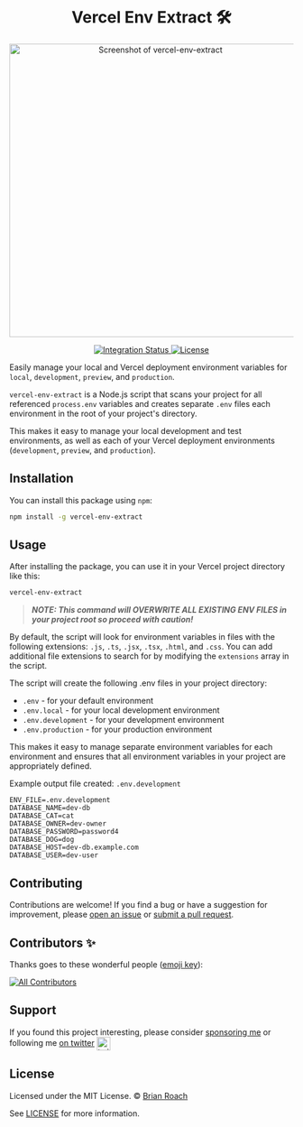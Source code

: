<div align="center">
  <h1>Vercel Env Extract 🛠️</h1>
  <p>
    <a href="https://github.com/itsbrex/vercel-env-extract" title="Screenshot of vercel-env-extract">
      <img alt="Screenshot of vercel-env-extract" src="https://socialify.git.ci/itsbrex/vercel-env-extract/image?description=1&descriptionEditable=Easily%20manage%20your%20local%20and%20Vercel%20deployment%20environment%20variables%20and%20.env%20files&font=Inter&name=1&owner=1&pattern=Floating%20Cogs&stargazers=1&theme=Auto" width="520" />
    </a>
  </p>
</div>

<div align="center">
  <a href="https://github.com/HiDeoo/vercel-env-extract/actions/workflows/integration.yml">
    <img alt="Integration Status" src="https://github.com/HiDeoo/vercel-env-extract/actions/workflows/integration.yml/badge.svg" />
  </a>
  <a href="https://github.com/HiDeoo/vercel-env-extract/blob/main/LICENSE">
    <img alt="License" src="https://badgen.net/github/license/HiDeoo/vercel-env-extract" />
  </a>
  <br />
</div>
<p>

Easily manage your local and Vercel deployment environment variables for `local`, `development`, `preview`, and `production`.

`vercel-env-extract` is a Node.js script that scans your project for all referenced `process.env` variables and creates separate `.env` files each environment in the root of your project's directory.

This makes it easy to manage your local development and test environments, as well as each of your Vercel deployment environments (`development`, `preview`, and `production`).

## Installation

You can install this package using `npm`:

```bash
npm install -g vercel-env-extract
```

## Usage

After installing the package, you can use it in your Vercel project directory like this:

```bash
vercel-env-extract
```

> **_NOTE: This command will OVERWRITE ALL EXISTING ENV FILES in your project root so proceed with caution!_**

By default, the script will look for environment variables in files with the following extensions: `.js`, `.ts`, `.jsx`, `.tsx`, `.html`, and `.css`. You can add additional file extensions to search for by modifying the `extensions` array in the script.

The script will create the following .env files in your project directory:

- `.env` - for your default environment
- `.env.local` - for your local development environment
- `.env.development` - for your development environment
- `.env.production` - for your production environment

This makes it easy to manage separate environment variables for each environment and ensures that all environment variables in your project are appropriately defined.

Example output file created:
`.env.development`

```
ENV_FILE=.env.development
DATABASE_NAME=dev-db
DATABASE_CAT=cat
DATABASE_OWNER=dev-owner
DATABASE_PASSWORD=password4
DATABASE_DOG=dog
DATABASE_HOST=dev-db.example.com
DATABASE_USER=dev-user
```

## Contributing

Contributions are welcome! If you find a bug or have a suggestion for improvement, please [open an issue](https://github.com/itsbrex/vercel-env-extract/issues) or [submit a pull request](https://github.com/itsbrex/vercel-env-extract/pulls).

## Contributors ✨

Thanks goes to these wonderful people ([emoji key](https://github.com/all-contributors/all-contributors#emoji-key)):

<!-- ALL-CONTRIBUTORS-BADGE:START - Do not remove or modify this section -->

[![All Contributors](https://img.shields.io/badge/all_contributors-13-orange.svg?style=flat-square)](#contributors)

<!-- ALL-CONTRIBUTORS-BADGE:END -->

<!-- ALL-CONTRIBUTORS-LIST:START - Do not remove or modify this section -->
<!-- prettier-ignore-start -->
<!-- markdownlint-disable -->

<!-- markdownlint-restore -->
<!-- prettier-ignore-end -->

<!-- ALL-CONTRIBUTORS-LIST:END -->

## Support

If you found this project interesting, please consider [sponsoring me](https://github.com/sponsors/itsbrex) or following me [on twitter](https://twitter.com/itsbrex) <img src="https://storage.googleapis.com/saasify-assets/twitter-logo.svg" alt="twitter" height="24px" align="center"></a>

## License

Licensed under the MIT License. © [Brian Roach](https://linkedin.com/in/itsbrianroach)

See [LICENSE](https://github.com/itsbrex/vercel-env-extract/blob/main/LICENSE) for more information.
